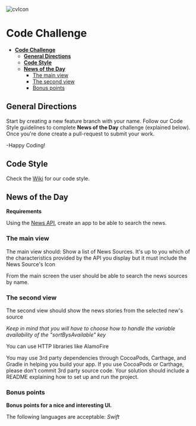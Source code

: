 ![cvIcon][cvIcon]

# **Code Challenge**

<!-- TOC depthFrom:1 depthTo:6 withLinks:1 updateOnSave:1 orderedList:0 -->

- [**Code Challenge**](#code-challenge)
	- [**General Directions**](#general-directions)
	- [**Code Style**](#code-style)
	- [**News of the Day**](#news-of-the-day)
		- [The main view](#the-main-view)
		- [The second view](#the-second-view)
		- [Bonus points](#bonus-points)

<!-- /TOC -->

## **General Directions**
Start by creating a new feature branch with your name. Follow our Code Style guidelines to complete **News of the Day** challenge (explained below). Once you're done create a pull-request to submit your work.

-Happy Coding!

## **Code Style**
Check the [Wiki](https://github.com/dpopov/CodeChallenge/wiki) for our code style.

## **News of the Day**
**Requirements**

Using the [News API](https://newsapi.org/), create an app to be able to search the news.


### The main view
The main view should:
Show a list of News Sources.
It's up to you which of the characteristics provided by the API you display but it must include the News Source's Icon

From the main screen the user should be able to search the news sources by name.

### The second view
The second view should show the news stories from the selected new's source

*Keep in mind that you will have to choose how to handle the variable availability of the "sortBysAvailable" key*

You can use HTTP libraries like AlamoFire

You may use 3rd party dependencies through CocoaPods, Carthage, and Gradle in helping you build your app. If you use CocoaPods or Carthage, please don't commit 3rd party source code.
Your solution should include a README explaining how to set up and run the project.

### Bonus points
**Bonus points for a nice and interesting UI.**

The following languages are acceptable: *Swift*

[cvIcon]:http://crusoeventures.com/img/crusoeventures.png
